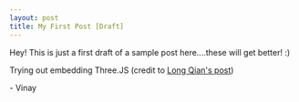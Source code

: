 ```yaml
---
layout: post
title: My First Post [Draft]
---
```



Hey! This is just a first draft of a sample post here....these will get better! :)

Trying out embedding Three.JS (credit to [Long Qian's post](http://longqian.me/2017/02/06/jekyll-threejs/))


<style> 
	.highlight-left {margin-left: 0}
	canvas {position: relative; top: 0;}
</style>

<div id='canvas-holder' style="position:relative; width: 100%;">
	<div id='dat-gui-holder' style='position: absolute; top: 0em; right: 0em; z-index: 1;'></div>
</div>

<!--Load three.js-->
<script src="https://cdnjs.cloudflare.com/ajax/libs/three.js/r83/three.min.js"></script>
<script> 

	// Set up Canvas:
	const canvasHolder = document.getElementById('canvas-holder');
	let width = canvasHolder.clientWidth;
	let height = 0.5*width; 
	canvasHolder.clientHeight = height;
	const scene = new THREE.Scene();
	const camera = new THREE.PerspectiveCamera(75, width/height, 0.1, 1000);
	camera.position.z = 4;
	const renderer = new THREE.WebGLRenderer({antialias: true});
	renderer.setClearColor("#FDFDFD");
	renderer.setSize(width, height);
	canvasHolder.appendChild(renderer.domElement);


	// Set up Scene:
	const geometry = new THREE.BoxGeometry(1,1,1);
	const material = new THREE.MeshNormalMaterial(); 
	const cube = new THREE.Mesh(geometry, material);
	scene.add(cube);

	let render = function() {
		requestAnimationFrame( render ); 

		cube.rotation.x += 0.01;
		cube.rotation.y += 0.01;

		renderer.render(scene, camera);
	}

	render(); 

</script>	


<span> - Vinay </span>